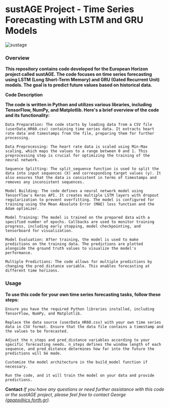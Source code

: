 # sustAGE Project - Time Series Forecasting with LSTM and GRU Models

![sustage](https://github.com/gpaps/TS_forecasting/assets/29929836/280d8248-045a-40cb-a037-e1c7877c8078)

### Overview

__This repository contains code developed for the European Horizon project called sustAGE. The code focuses on time series forecasting using LSTM (Long Short-Term Memory) and GRU (Gated Recurrent Unit) models. The goal is to predict future values based on historical data.__

__Code Description__

__The code is written in Python and utilizes various libraries, including TensorFlow, NumPy, and Matplotlib. Here's a brief overview of the code and its functionality:__

    Data Preparation: The code starts by loading data from a CSV file (userData_HR60.csv) containing time series data. It extracts heart rate data and timestamps from the file, preparing them for further processing.

    Data Preprocessing: The heart rate data is scaled using Min-Max scaling, which maps the values to a range between 0 and 1. This preprocessing step is crucial for optimizing the training of the neural network.

    Sequence Splitting: The split_sequence function is used to split the data into input sequences (X) and corresponding target values (y). It also ensures that the data is consistent in terms of timestamps and removes any inconsistent sequences.

    Model Building: The code defines a neural network model using TensorFlow's Keras API. It creates multiple LSTM layers with dropout regularization to prevent overfitting. The model is configured for training using the Mean Absolute Error (MAE) loss function and the Adam optimizer.

    Model Training: The model is trained on the prepared data with a specified number of epochs. Callbacks are used to monitor training progress, including early stopping, model checkpointing, and tensorboard for visualization.

    Model Evaluation: After training, the model is used to make predictions on the training data. The predictions are plotted alongside the ground truth values to visualize the model's performance.

    Multiple Predictions: The code allows for multiple predictions by changing the pred_distance variable. This enables forecasting at different time horizons.

### Usage

__To use this code for your own time series forecasting tasks, follow these steps:__

    Ensure you have the required Python libraries installed, including TensorFlow, NumPy, and Matplotlib.

    Replace the data source (userData_HR60.csv) with your own time series data in CSV format. Ensure that the data file contains a timestamp and the values to be forecasted.

    Adjust the n_steps and pred_distance variables according to your specific forecasting needs. n_steps defines the window length of each sequence, and pred_distance determines how far into the future the predictions will be made.

    Customize the model architecture in the build_model function if necessary.

    Run the code, and it will train the model on your data and provide predictions.

__Contact__
_If you have any questions or need further assistance with this code or the sustAGE project, please feel free to contact George (gpaps@ics.forth.gr)._
